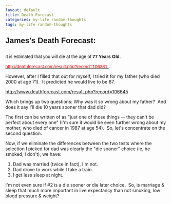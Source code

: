 ```yaml
---
layout: default
title: Death Forecast
categories: my-life random-thoughts
tags: my-life random-thoughts
---
```


  
<p>
    <strong>
      <font size="5">
        <font face="Arial">
          <span class="style2">James's Death Forecast:</span>
          <br />
          <br />
        </font>
      </font>
    </strong>
    <span class="style1">
      <font face="Arial">It is estimated that you will die at the age of <strong>77 Years Old</strong>.</font>
      <br />
    </span>
  </p>
<p>
  <span class="style1">
    <a href="http://www.deathforecast.com/result.php?record=106381">
      <font face="Arial" color="#ff0000">http://deathforecast.com/result.php?record=106381</font>
    </a>
    <font face="Arial">.</font>
    <br />
  </span>
</p>
<p>
  <span class="style1">However, after I filled that out for myself, I tried it for my father (who died 2000 at age 71).  It predicted he would live to be 87.  </span>
</p>
<p>
  <span class="style1">
    <a href="http://www.deathforecast.com/result.php?record=106645">http://www.deathforecast.com/result.php?record=106645</a>
  </span>
</p>
<p>
  <span class="style1">Which brings up two questions: Why was it so wrong about my father?  And does it say I'll die 10 years sooner that dad did?</span>
</p>
<p>
  <span class="style1">The first can be written of as "just one of those things -- they can't be perfect about every one" (I'm sure it would be even further wrong about my mother, who died of cancer in 1987 at age 54).  So, let's concentrate on the second question.</span>
</p>
<p>
  <span class="style1">Now, if we eliminate the differences between the two tests where the selection I picked for dad was clearly the "die sooner" choice (ie, he smoked, I don't), we have:</span>
</p>
<ol> <li><span class="style1">Dad was married (twice in fact), I'm not.</span>  </li><li><span class="style1">Dad drove to work while I take a train.</span>  </li><li><span class="style1">I get less sleep at night.</span></li></ol>
<p>
  <span class="style1">I'm not even sure if #2 is a die sooner or die later choice.  So, is marriage &amp; sleep that much more important in live expectancy than not smoking, low blood pressure &amp; weight?</span>
</p>
<p>
  <span class="style1"> </span>
</p>